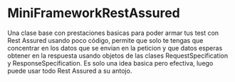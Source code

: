 # MiniFrameworkRestAssured
Una clase base con prestaciones basicas para poder armar tus test con Rest Assured usando poco código, permite que solo te tengas que concentrar en los datos que se envian en la peticion y que datos esperas obtener en la respuesta usando objetos de las clases RequestSpecification y ResponseSpecification. Es solo una idea basica pero efectiva, luego puede usar todo Rest Assured a su antojo.
